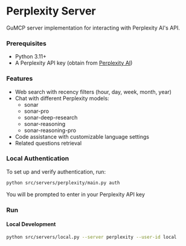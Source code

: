 # Perplexity Server

GuMCP server implementation for interacting with Perplexity AI's API.

### Prerequisites

- Python 3.11+
- A Perplexity API key (obtain from [Perplexity AI](https://www.perplexity.ai/))

### Features

- Web search with recency filters (hour, day, week, month, year)
- Chat with different Perplexity models:
  - sonar
  - sonar-pro
  - sonar-deep-research
  - sonar-reasoning
  - sonar-reasoning-pro
- Code assistance with customizable language settings
- Related questions retrieval

### Local Authentication

To set up and verify authentication, run:

```bash
python src/servers/perplexity/main.py auth
```

You will be prompted to enter in your Perplexity API key

### Run

#### Local Development

```bash
python src/servers/local.py --server perplexity --user-id local
```
